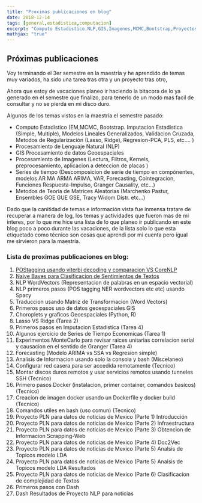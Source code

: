 ```yaml
---
title: "Proximas publicaciones en blog"
date: 2018-12-14
tags: [general,estadistica,computacion]
excerpt: "Computo Estadistico,NLP,GIS,Imagenes,MCMC,Bootstrap,Proyectos"
mathjax: "true"
---
```


## Próximas publicaciones 

Voy terminando el 3er semestre en la maestría y he aprendido de temas muy variados, ha sido una tarea tras otra y un proyecto tras otro,

Ahora que estoy de vacaciones planeo ir haciendo la bitacora de lo ya generado en el semestre que finalizo, para tenerlo de un modo mas facil de consultar y no se pierda en mi disco duro.

Algunos de los temas vistos en la maestria el semestre pasado:

- Computo Estadistico (EM,MCMC, Bootstrap. Imputacion Estadistica (Simple, Multiple), Modelos Lineales Generalizados, Validacion Cruzada, Metodos de Regularización (Lasso, Ridge), Regresion-PCA, PLS, etc.... )
- Procesamiento de Lenguaje Natural (NLP)
- GIS Procesamiento de datos Geoespaciales
- Procesamiento de Imagenes (Lectura, Filtros, Kernels, preprocesamiento, aplicacion a  deteccion de placas )
- Series de tiempo (Descomposicion de serie de tiempo en compónentes, modelos AR MA ARMA ARIMA, VAR, Forecasting, Cointegracion, Funciones Respuesta-Impulso, Granger Causality, etc...)
- Metodos de Teoria de Matrices Aleatorias (Marchenko Pastur, Ensembles GOE GUE GSE, Tracy Widom Distr. etc...)

Dado que la canitidad de temas e información vista fue inmensa tratare de recuperar a manera de log, los temas y actividades que fueron mas de mi interes, por lo que me hice una lista de lo que planeo ir publicando en este blog poco a poco durante las vacaciones, de la lista solo lo que esta etiquetado como técnico son cosas que aprendi por mi cuenta pero igual me sirvieron para la maestría.

### Lista de proximas publicaciones en blog:

1. [POStagging usando viterbi decoding y comparacion VS CoreNLP](https://adrian-rdz.github.io/POS-tagging-usando-HMM-y-Viterbi-Decoding/)
2. [Naive Bayes para Clasificacion de Sentimientos de Textos](https://adrian-rdz.github.io/Naive-Bayes-Seniment-Analysis/)
3. NLP WordVectors (Representacion de palabras en un espacio vectorial)
4. NLP primeros pasos (POS tagging NER wordvectors etc etc) usando Spacy
5. Traduccion usando Matriz de Transformacion (Word Vectors)
6. Primeros pasos uso de datos geoespaciales GIS
7. Choroplets y graficos Geoespaciales (Python, R)
8. Lasso VS Ridge (Tarea 2)
9. Primeros pasos en Imputacion Estadistica (Tarea 4)
10. Algunos ejercicio de Series de Tiempo Economicas (Tarea 1)
11. Experimentos MonteCarlo para revisar raices unitarias correlacion serial y causacion en el sentido de Granger (Tarea 4)
12. Forecasting (Modelo ARIMA vs SSA vs Regresion simple)
13. Analisis de Informacion usando solo la consola y bash (Miscelaneo)
14. Configurar red casera para ser accedida remotamente (Tecnico)
15. Montar discos duros remotos y usar servicios remotos usando tunneles SSH (Tecnico)
16. Primero pasos Docker (instalacion, primer container, comandos basicos) (Tecnico)
17. Creacion de imagen docker usando un Dockerfile y docker build (Tecnico)
18. Comandos utiles en bash (uso comun) (Tecnico)
19. Proyecto PLN para datos de noticias de Mexico (Parte 1) Introducción
20. Proyecto PLN para datos de noticias de Mexico (Parte 2) Infraestructura 
21. Proyecto PLN para datos de noticias de Mexico (Parte 3) Obtencion de Informacion Scrapping-Web
22. Proyecto PLN para datos de noticias de Mexico (Parte 4) Doc2Vec
23. Proyecto PLN para datos de noticias de Mexico (Parte 5) Analsis de Topicos modelo LDA
24. Proyecto PLN para datos de noticias de Mexico (Parte 5) Analsis de Topicos modelo LDA Resultados
25. Proyecto PLN para datos de noticias de Mexico (Parte 6) Clasificacion de complejidad de Textos
26. Primeros pasos con Dash
27. Dash Resultados de Proyecto NLP para noticias
